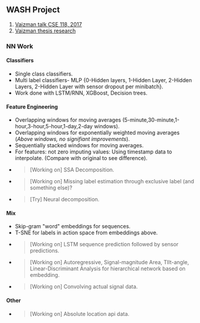## WASH Project
1. [Vaizman talk CSE 118, 2017](https://www.youtube.com/watch?v=2cuhvEQZ_sI)
2. [Vaizman thesis research](https://github.com/nsrishankar/inthewild_behavioralcontextrecog/blob/master/thesis.pdf)

### NN Work
#### Classifiers
- Single class classifiers.
- Multi label classifiers- MLP {0-Hidden layers, 1-Hidden Layer, 2-Hidden Layers, 2-Hidden Layer with sensor dropout per minibatch}.
- Work done with LSTM/RNN, XGBoost, Decision trees.

#### Feature Engineering
- Overlapping windows for moving averages (5-minute,30-minute,1-hour,3-hour,5-hour,1-day,2-day windows).
- Overlapping windows for exponentially weighted moving averages (_Above windows, no signifiant improvements_).
- Sequentially stacked windows for moving averages.
- For features: not zero imputing values: Using timestamp data to interpolate. (Compare with original to see difference).
- > [Working on] SSA Decomposition.
- > [Working on] Missing label estimation through exclusive label (and something else)?
- > [Try] Neural decomposition.

#### Mix
- Skip-gram "word" embeddings for sequences.
- T-SNE for labels in action space from embeddings above.
- > [Working on] LSTM sequence prediction followed by sensor predictions.
- > [Working on] Autoregressive, Signal-magnitude Area, TIlt-angle, Linear-Discriminant Analysis for hierarchical network based on embedding.
- > [Working on] Convolving actual signal data.

#### Other
- > [Working on] Absolute location api data.
